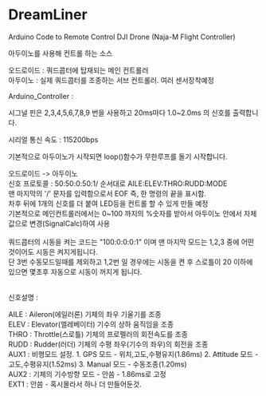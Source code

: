 <h1>DreamLiner</h1>

Arduino Code to Remote Control DJI Drone (Naja-M Flight Controller)

<a>아두이노를 사용해 컨트롤 하는 소스</a>

오드로이드 : 쿼드콥터에 탑재되는 메인 컨트롤러<br>
아두이노 : 실제 쿼드콥터를 조종하는 서브 컨트롤러. 여러 센서장착예정<br>

Arduino_Controller :

시그널 핀은 2,3,4,5,6,7,8,9 번을 사용하고 20ms마다 1.0~2.0ms 의 신호를 출력합니다.

시리얼 통신 속도 : 115200bps

기본적으로 아두이노가 시작되면 loop()함수가 무한루프를 돌기 시작합니다.


오드로이드 -> 아두이노<br>
신호 프로토콜 : 50:50:0:50:1/  순서대로 AILE:ELEV:THRO:RUDD:MODE<br>
맨 마지막의 '/' 문자를 입력함으로서 EOF 즉, 한 명령의 끝을 표시함.<br>
차후 뒤에 1개의 신호를 더 붙여 LED등을 컨트롤 할 수 있게 만들 예정<br>
기본적으로 메인컨트롤러에서는 0~100 까지의 %숫자를 받아서 아두이노 안에서 자체 값으로 변경(SignalCalc)하여 사용<br>
<br>
쿼드콥터의 시동을 켜는 코드는 "100:0:0:0:1" 이며 맨 마지막 모드는 1,2,3 중에 어떤것이어도 시동은 켜지게됩니다.<br>
단 3번 수동모드일때를 제외하고 1,2번 일 경우에는 시동을 켠 후 스로틀이 20 이하에 있으면 몇초후 자동으로 시동이 꺼지게 됩니다.<br>
<br>

신호설명 :<br>

AILE : Aileron(에일러론) 기체의 좌우 기울기를 조종<br>
ELEV : Elevator(엘레베이터) 기수의 상하 움직임을 조종<br>
THRO : Throttle(스로틀) 기체의 프로펠러의 회전속도를 조종<br>
RUDD : Rudder(러더) 기체의 수평 좌우(기수의 좌우)의 회전을 조종<br>
AUX1 : 비행모드 설정. 1. GPS 모드 - 위치,고도,수평유지(1.86ms) 2. Attitude 모드 - 고도,수평유지(1.52ms) 3. Manual 모드 - 수동조종(1.20ms)<br>
AUX2 : 기체의 기수방향 모드 - 안씀 - 1.86ms로 고정<br>
EXT1 : 안씀 - 혹시몰라서 하나 더 만들어둔것.<br>
